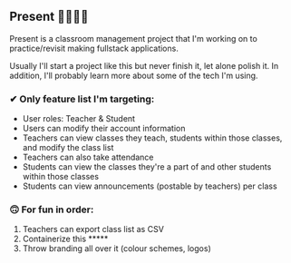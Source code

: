 ## Present 🙋‍♀️🙋‍♂️

Present is a classroom management project that I'm working on to practice/revisit making fullstack applications. 

Usually I'll start a project like this but never finish it, let alone polish it. In addition, I'll probably learn more about some of the tech I'm using.

### ✔ Only feature list I'm targeting:
- User roles: Teacher & Student
- Users can modify their account information
- Teachers can view classes they teach, students within those classes, and modify the class list
- Teachers can also take attendance
- Students can view the classes they're a part of and other students within those classes
- Students can view announcements (postable by teachers) per class

### 🙃 For fun in order:
1. Teachers can export class list as CSV
2. Containerize this *****
3. Throw branding all over it (colour schemes, logos)
